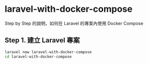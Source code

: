# laravel-with-docker-compose

Step by Step 的說明，如何在 Laravel 的專案內使用 Docker Compose

## Step 1. 建立 Laravel 專案

```sh
laravel new laravel-with-docker-compose
cd laravel-with-docker-compose
```
